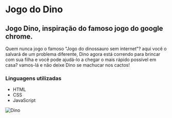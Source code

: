 # Jogo do Dino

## Jogo Dino, inspiração do famoso jogo do google chrome.

Quem nunca jogo o famoso "Jogo do dinossauro sem internet"? aqui você o salvará de um problema diferente, Dino agora está correndo para brincar com sua filha e você pode ajudá-lo a chegar o mais rápido possível em casa? vamos-lá e não deixe Dino se machucar nos cactos!

### Linguagens utilizadas

* HTML
* CSS
* JavaScript

![Dino](https://github.com/WillSantosss/Imgs/blob/master/jogo%20do%20dino.jpg)
